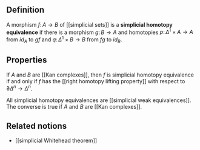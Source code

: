 ## Definition

A morphism $f\colon A\to B$ of [[simplicial sets]]
is a __simplicial homotopy equivalence__
if there is a morphism $g\colon B\to A$
and homotopies $p\colon \Delta^1\times A\to A$ from $id_A$ to $gf$
and $q\colon \Delta^1\times B\to B$ from $fg$ to $id_B$.

## Properties

If $A$ and $B$ are [[Kan complexes]],
then $f$ is simplicial homotopy equivalence
if and only if $f$ has the [[right homotopy lifting property]] with respect to $\partial\Delta^n\to\Delta^n$.

All simplicial homotopy equivalences are [[simplicial weak equivalences]].
The converse is true if $A$ and $B$ are [[Kan complexes]].

## Related notions

* [[simplicial Whitehead theorem]]